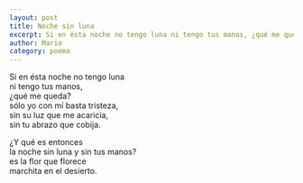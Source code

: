 ```yaml
---
layout: post
title: Noche sin luna
excerpt: Si en ésta noche no tengo luna ni tengo tus manos, ¿qué me queda? 
author: Mario
category: poema
---
```


Si en ésta noche no tengo luna  
ni tengo tus manos,  
¿qué me queda?  
sólo yo con mí basta tristeza,  
sin su luz que me acaricia,  
sin tu abrazo que cobija.  
  
¿Y qué es entonces  
la noche sin luna y sin tus manos?  
es la flor que florece  
marchita en el desierto.

